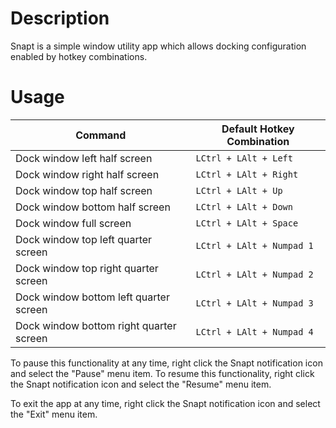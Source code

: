 <h1>Description</h1>
<p>Snapt is a simple window utility app which allows docking configuration enabled by hotkey combinations.</p>

<h1>Usage</h1>

Command | Default Hotkey Combination
------------ | -------------  
Dock window left half screen | `LCtrl + LAlt + Left`
Dock window right half screen | `LCtrl + LAlt + Right`
Dock window top half screen | `LCtrl + LAlt + Up`
Dock window bottom half screen | `LCtrl + LAlt + Down`
Dock window full screen | `LCtrl + LAlt + Space` 
Dock window top left quarter screen | `LCtrl + LAlt + Numpad 1`
Dock window top right quarter screen | `LCtrl + LAlt + Numpad 2`
Dock window bottom left quarter screen | `LCtrl + LAlt + Numpad 3`
Dock window bottom right quarter screen | `LCtrl + LAlt + Numpad 4`

<p>To pause this functionality at any time, right click the Snapt notification icon and select the "Pause" menu item. To resume this functionality, right click the Snapt notification icon and select the "Resume" menu item.</p>

<p>To exit the app at any time, right click the Snapt notification icon and select the "Exit" menu item.</p>
